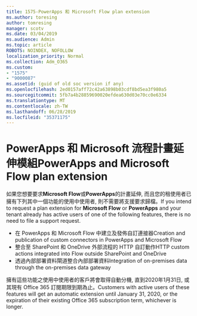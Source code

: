 ```yaml
---
title: 1575-PowerApps 和 Microsoft Flow plan extension
ms.author: toresing
author: tomresing
manager: scotv
ms.date: 03/04/2019
ms.audience: Admin
ms.topic: article
ROBOTS: NOINDEX, NOFOLLOW
localization_priority: Normal
ms.collection: Adm_O365
ms.custom:
- "1575"
- "9000087"
ms.assetid: (guid of old soc version if any)
ms.openlocfilehash: 2ed0157aff72c42a63898b03cdf8bd5ea3f980a5
ms.sourcegitcommit: 5fb7a4b28859690020efdea630d03e70cc0e6334
ms.translationtype: MT
ms.contentlocale: zh-TW
ms.lasthandoff: 06/28/2019
ms.locfileid: "35371175"
---
```

# <a name="powerapps-and-microsoft-flow-plan-extension"></a><span data-ttu-id="1bc6b-102">PowerApps 和 Microsoft 流程計畫延伸模組</span><span class="sxs-lookup"><span data-stu-id="1bc6b-102">PowerApps and Microsoft Flow plan extension</span></span>

<span data-ttu-id="1bc6b-103">如果您想要要求**Microsoft Flow**或**PowerApps**的計畫延伸, 而且您的租使用者已擁有下列其中一個功能的使用中使用者, 則不需要將支援要求歸檔。</span><span class="sxs-lookup"><span data-stu-id="1bc6b-103">If you intend to request a plan extension for **Microsoft Flow** or **PowerApps** and your tenant already has active users of one of the following features, there is no need to file a support request.</span></span>

- <span data-ttu-id="1bc6b-104">在 PowerApps 和 Microsoft Flow 中建立及發佈自訂連接器</span><span class="sxs-lookup"><span data-stu-id="1bc6b-104">Creation and publication of custom connectors in PowerApps and Microsoft Flow</span></span>
- <span data-ttu-id="1bc6b-105">整合至 SharePoint 和 OneDrive 外部流程的 HTTP 自訂動作</span><span class="sxs-lookup"><span data-stu-id="1bc6b-105">HTTP custom actions integrated into Flow outside SharePoint and OneDrive</span></span>
- <span data-ttu-id="1bc6b-106">透過內部部署資料閘道整合內部部署資料</span><span class="sxs-lookup"><span data-stu-id="1bc6b-106">Integration of on-premises data through the on-premises  data gateway</span></span>

<span data-ttu-id="1bc6b-107">擁有這些功能之使用中使用者的客戶將會取得自動分機, 直到2020年1月31日, 或其現有 Office 365 訂閱期限到期為止。</span><span class="sxs-lookup"><span data-stu-id="1bc6b-107">Customers with active users of these features will get an automatic extension until January 31, 2020, or the expiration of their existing Office 365 subscription term, whichever is longer.</span></span>